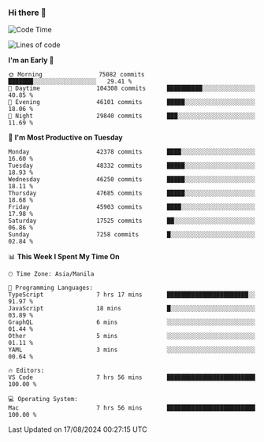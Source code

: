 ### Hi there 👋

<!--START_SECTION:waka-->
![Code Time](http://img.shields.io/badge/Code%20Time-5%2C451%20hrs%2059%20mins-blue)

![Lines of code](https://img.shields.io/badge/From%20Hello%20World%20I%27ve%20Written-116.2%20million%20lines%20of%20code-blue)

**I'm an Early 🐤** 

```text
🌞 Morning                75082 commits       ███████░░░░░░░░░░░░░░░░░░   29.41 % 
🌆 Daytime                104308 commits      ██████████░░░░░░░░░░░░░░░   40.85 % 
🌃 Evening                46101 commits       █████░░░░░░░░░░░░░░░░░░░░   18.06 % 
🌙 Night                  29840 commits       ███░░░░░░░░░░░░░░░░░░░░░░   11.69 % 
```
📅 **I'm Most Productive on Tuesday** 

```text
Monday                   42378 commits       ████░░░░░░░░░░░░░░░░░░░░░   16.60 % 
Tuesday                  48332 commits       █████░░░░░░░░░░░░░░░░░░░░   18.93 % 
Wednesday                46250 commits       █████░░░░░░░░░░░░░░░░░░░░   18.11 % 
Thursday                 47685 commits       █████░░░░░░░░░░░░░░░░░░░░   18.68 % 
Friday                   45903 commits       ████░░░░░░░░░░░░░░░░░░░░░   17.98 % 
Saturday                 17525 commits       ██░░░░░░░░░░░░░░░░░░░░░░░   06.86 % 
Sunday                   7258 commits        █░░░░░░░░░░░░░░░░░░░░░░░░   02.84 % 
```


📊 **This Week I Spent My Time On** 

```text
🕑︎ Time Zone: Asia/Manila

💬 Programming Languages: 
TypeScript               7 hrs 17 mins       ███████████████████████░░   91.97 % 
JavaScript               18 mins             █░░░░░░░░░░░░░░░░░░░░░░░░   03.89 % 
GraphQL                  6 mins              ░░░░░░░░░░░░░░░░░░░░░░░░░   01.44 % 
Other                    5 mins              ░░░░░░░░░░░░░░░░░░░░░░░░░   01.11 % 
YAML                     3 mins              ░░░░░░░░░░░░░░░░░░░░░░░░░   00.64 % 

🔥 Editors: 
VS Code                  7 hrs 56 mins       █████████████████████████   100.00 % 

💻 Operating System: 
Mac                      7 hrs 56 mins       █████████████████████████   100.00 % 
```


 Last Updated on 17/08/2024 00:27:15 UTC
<!--END_SECTION:waka-->


<!--
**rad182/rad182** is a ✨ _special_ ✨ repository because its `README.md` (this file) appears on your GitHub profile.

Here are some ideas to get you started:

- 🔭 I’m currently working on ...
- 🌱 I’m currently learning ...
- 👯 I’m looking to collaborate on ...
- 🤔 I’m looking for help with ...
- 💬 Ask me about ...
- 📫 How to reach me: ...
- 😄 Pronouns: ...
- ⚡ Fun fact: ...
-->
